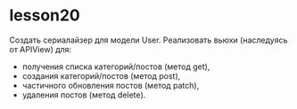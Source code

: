# lesson20

Создать сериалайзер для модели User. 
Реализовать вьюхи (наследуясь от APIView) для:
- получения списка категорий/постов (метод get), 
- создания категорий/постов (метод post), 
- частичного обновления постов (метод patch),
- удаления постов (метод delete).
